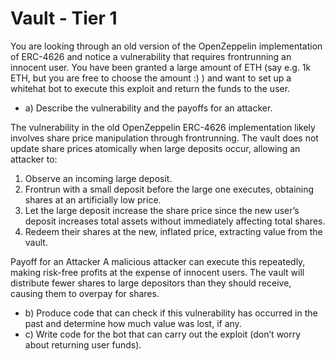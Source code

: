 # Vault - Tier 1
You are looking through an old version of the OpenZeppelin implementation of ERC-4626 and notice a vulnerability that requires frontrunning an innocent user. You have been granted a large amount of ETH (say e.g. 1k ETH, but you are free to choose the amount :) ) and want to set up a whitehat bot to execute this exploit and return the funds to the user.


- a) Describe the vulnerability and the payoffs for an attacker.
  
The vulnerability in the old OpenZeppelin ERC-4626 implementation likely involves share price manipulation through frontrunning. The vault does not update share prices atomically when large deposits occur, allowing an attacker to:
1) Observe an incoming large deposit.
2) Frontrun with a small deposit before the large one executes, obtaining shares at an artificially low price.
3) Let the large deposit increase the share price since the new user’s deposit increases total assets without immediately affecting total shares.
4) Redeem their shares at the new, inflated price, extracting value from the vault.

Payoff for an Attacker
A malicious attacker can execute this repeatedly, making risk-free profits at the expense of innocent users. The vault will distribute fewer shares to large depositors than they should receive, causing them to overpay for shares.

- b)  Produce code that can check if this vulnerability has occurred in the past and determine how much value was lost, if any.
- c)  Write code for the bot that can carry out the exploit (don’t worry about returning user funds).

